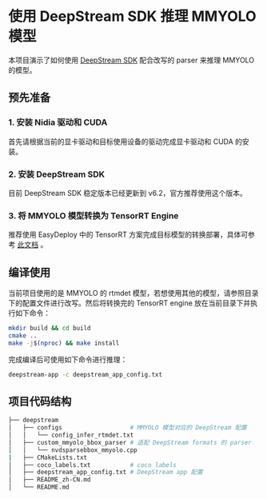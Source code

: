 # 使用 DeepStream SDK 推理 MMYOLO 模型

本项目演示了如何使用 [DeepStream SDK](https://developer.nvidia.com/deepstream-sdk) 配合改写的 parser 来推理 MMYOLO 的模型。

## 预先准备

### 1. 安装 Nidia 驱动和 CUDA

首先请根据当前的显卡驱动和目标使用设备的驱动完成显卡驱动和 CUDA 的安装。

### 2. 安装 DeepStream SDK

目前 DeepStream SDK 稳定版本已经更新到 v6.2，官方推荐使用这个版本。

### 3. 将 MMYOLO 模型转换为 TensorRT Engine

推荐使用 EasyDeploy 中的 TensorRT 方案完成目标模型的转换部署，具体可参考 [此文档](../docs/model_convert.md) 。

## 编译使用

当前项目使用的是 MMYOLO 的 rtmdet 模型，若想使用其他的模型，请参照目录下的配置文件进行改写。然后将转换完的 TensorRT engine 放在当前目录下并执行如下命令：

```bash
mkdir build && cd build
cmake ..
make -j$(nproc) && make install
```

完成编译后可使用如下命令进行推理：

```bash
deepstream-app -c deepstream_app_config.txt
```

## 项目代码结构

```bash
├── deepstream
│   ├── configs                   # MMYOLO 模型对应的 DeepStream 配置
│   │   └── config_infer_rtmdet.txt
│   ├── custom_mmyolo_bbox_parser # 适配 DeepStream formats 的 parser
│   │   └── nvdsparsebbox_mmyolo.cpp
|   ├── CMakeLists.txt
│   ├── coco_labels.txt           # coco labels
│   ├── deepstream_app_config.txt # DeepStream app 配置
│   ├── README_zh-CN.md
│   └── README.md
```
